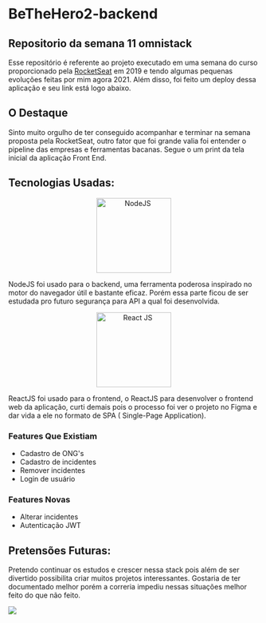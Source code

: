 # BeTheHero2-backend


## Repositorio da semana 11 omnistack

Esse repositório é referente ao projeto executado em uma semana do curso proporcionado pela [RocketSeat](https://rocketseat.com.br/) em 2019 e tendo algumas pequenas evoluções feitas por mim agora 2021. Além disso, foi feito um deploy dessa aplicação e seu link está logo abaixo. 

## O Destaque

Sinto muito orgulho de ter conseguido acompanhar e terminar na semana proposta pela RocketSeat, outro fator que foi grande valia foi entender o pipeline das empresas e ferramentas bacanas. Segue o um print da tela inicial da aplicação Front End. 



## Tecnologias Usadas:

<p align="center">
  <img src="https://pplware.sapo.pt/wp-content/uploads/2016/05/nodejs_04.jpg" width="150" title="NodeJS" align="center">
  <p>NodeJS foi usado para o backend, uma ferramenta poderosa inspirado no motor do navegador útil e bastante eficaz. Porém essa parte ficou de ser estudada pro futuro segurança para API a qual foi desenvolvida.</p>
 </p>

 <p align="center">
  <img src="https://i1.wp.com/leblogducodeur.fr/wp-content/uploads/2019/12/composants-reactjs.png?fit=339%2C149&ssl=1" width="150" alt="React JS" align="center">
  <p>ReactJS foi usado para o frontend, o ReactJS para desenvolver o frontend web da aplicação, curti demais pois o processo foi ver o projeto no Figma e dar vida a ele no formato de SPA ( Single-Page Application).</p>
</p>


### Features Que Existiam

- Cadastro de ONG's
- Cadastro de incidentes
- Remover incidentes
- Login de usuário

### Features Novas

- Alterar incidentes
- Autenticação JWT

## Pretensões Futuras:

Pretendo continuar os estudos e crescer nessa stack pois além de ser divertido possibilita criar muitos projetos interessantes. Gostaria de ter documentado melhor porém a correria impediu nessas situações melhor feito do que não feito.

  <a href = "https://bethehero2021-frontend.herokuapp.com/"><img src="https://img.shields.io/badge/-heroku-%230077B5?color=blueviolet&style=for-the-badge&logo=heroku&logoColor=blueviolet" target="_blank"></a>

